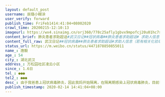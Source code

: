 ```yaml
---
layout: default_post
username: 辰璐小糊涂
user_verify: forward
publish_time: FriFeb1414:41:04+08002020
crawl_time: 20200215-12:10:13
imageurl: https://wx4.sinaimg.cn/orj360/778c25afly1gbvx9mpofcj20u01hc7sd.jpg,https://wx3.sinaimg.cn/orj360/778c25afly1gbvx9m9d2xj20u01hctsw.jpg
content_brief: 肺炎患者求助超话#武汉日记##冠状病毒##肺炎患者求助超话# 求助人信息（若有相关化验单，请上传图片）【姓名】唐毅【年龄】54【所在城市】湖北武汉【所在小区、社区】万松园社区 凌云小区【患病时间】1.6日【联系方式】●●●【其他紧急联系人】●●●【病情描述】 由于我爸患上 ...全文
content_full_raw: 武汉日记##冠状病毒##肺炎患者求助超话#求助人信息（若有相关化验单，请上传图片）【姓名】唐毅【年龄】54【所在城市】湖北武汉【所在小区、社区】万松园社区凌云小区【患病时间】1.6日【联系方式】●●●【其他紧急联系人】●●●【病情描述】由于我爸患上冠状病毒肺炎，因此我妈开始隔离，在隔离期感染上冠状病毒肺炎，目前已经去医院确诊，医生要求她进医院治疗，给社区上报一直在家等消息，由于家中还有快八十的外婆，实在没人帮忙进行隔离了，真的需要床位隔离，而我人在北京又不能回武汉，高铁飞机全部停运了，我真的没办发了，真的求大家帮忙，接二连三的打击我真的没办法...还担心外婆的身体，求大家帮帮我....@糖呗张丁文@老陶在路上@侠客岛@雷火救援
status_url: https://m.weibo.cn/status/4471878850855011
name_: 唐毅
age_: 54
city_: 湖北武汉
address_: 万松园社区凌云小区
since_: 1.6日
tel_: ●●●
tel2_: ●●●
desc_: 由于我爸患上冠状病毒肺炎，因此我妈开始隔离，在隔离期感染上冠状病毒肺炎，目前已经去医院确诊，医生要求她进医院治疗，给社区上报一直在家等消息，由于家中还有快八十的外婆，实在没人帮忙进行隔离了，真的需要床位隔离，而我人在北京又不能回武汉，高铁飞机全部停运了，我真的没办发了，真的求大家帮忙，接二连三的打击我真的没办法...还担心外婆的身体，求大家帮帮我....@糖呗张丁文@老陶在路上@侠客岛@雷火救援
publish_timestamp: 2020-02-14 14:41:04+08:00
---
```

